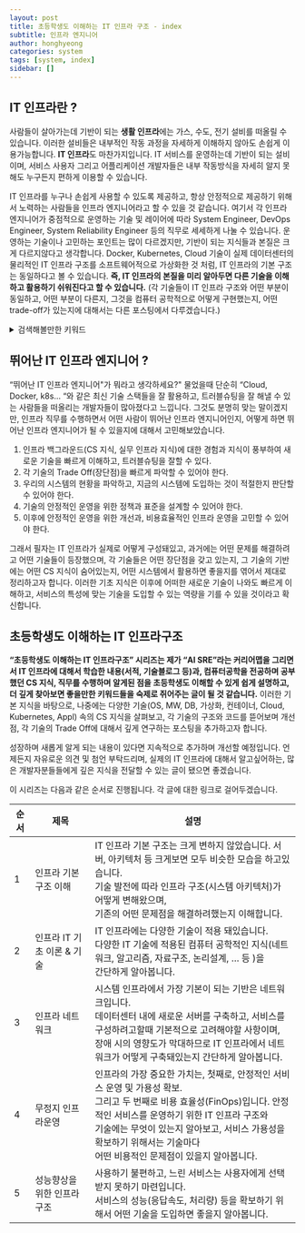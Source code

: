 ```yaml
---
layout: post
title: 초등학생도 이해하는 IT 인프라 구조 - index
subtitle: 인프라 엔지니어
author: honghyeong
categories: system
tags: [system, index]
sidebar: []
---
```


## IT 인프라란 ?

사람들이 살아가는데 기반이 되는 **생활 인프라**에는 가스, 수도, 전기 설비를 떠올릴 수 있습니다. 이러한 설비들은 내부적인 작동 과정을 자세하게 이해하지 않아도 손쉽게 이용가능합니다.
**IT 인프라**도 마찬가지입니다. IT 서비스를 운영하는데 기반이 되는 설비이며, 서비스 사용자 그리고 어플리케이션 개발자들은 내부 작동방식을 자세히 알지 못해도 누구든지 편하게 이용할 수 있습니다.

IT 인프라를 누구나 손쉽게 사용할 수 있도록 제공하고, 항상 안정적으로 제공하기 위해서 노력하는 사람들을 인프라 엔지니어라고 할 수 있을 것 같습니다. 여기서 각 인프라 엔지니어가 중점적으로 운영하는 기술 및 레이어에 따라 System Engineer, DevOps Engineer, System Reliability Engineer 등의 직무로 세세하게 나눌 수 있습니다. 운영하는 기술이나 고민하는 포인트는 많이 다르겠지만, 기반이 되는 지식들과 본질은 크게 다르지않다고 생각합니다. Docker, Kubernetes, Cloud 기술이 실제 데이터센터의 물리적인 IT 인프라 구조를 소프트웨어적으로 가상화한 것 처럼, IT 인프라의 기본 구조는 동일하다고 볼 수 있습니다. **즉, IT 인프라의 본질을 미리 알아두면 다른 기술을 이해하고 활용하기 쉬워진다고 할 수 있습니다.** (각 기술들이 IT 인프라 구조와 어떤 부분이 동일하고, 어떤 부분이 다른지, 그것을 컴퓨터 공학적으로 어떻게 구현했는지, 어떤 trade-off가 있는지에 대해서는 다른 포스팅에서 다루겠습니다.)

<details>
<summary>검색해볼만한 키워드</summary>
<div markdown="1">
* SRE
* 가상화
* Trade-Off
</div>
</details>

## 뛰어난 IT 인프라 엔지니어 ?

“뛰어난 IT 인프라 엔지니어"가 뭐라고 생각하세요?" 물었을때 단순히 “Cloud, Docker, k8s… “와 같은 최신 기술 스택들을 잘 활용하고, 트러블슈팅을 잘 해낼 수 있는 사람들을 떠올리는 개발자들이 많아졌다고 느낍니다. 그것도 분명히 맞는 말이겠지만, 인프라 직무를 수행하면서 어떤 사람이 뛰어난 인프라 엔지니어인지, 어떻게 하면 뛰어난 인프라 엔지니어가 될 수 있을지에 대해서 고민해보았습니다.

1. 인프라 백그라운드(CS 지식, 실무 인프라 지식)에 대한 경험과 지식이 풍부하여 새로운 기술을 빠르게 이해하고, 트러블슈팅을 잘할 수 있다.
2. 각 기술의 Trade Off(장단점)을 빠르게 파악할 수 있어야 한다.
3. 우리의 시스템의 현황을 파악하고, 지금의 시스템에 도입하는 것이 적절한지 판단할 수 있어야 한다.
4. 기술의 안정적인 운영을 위한 정책과 표준을 설계할 수 있어야 한다.
5. 이후에 안정적인 운영을 위한 개선과, 비용효율적인 인프라 운영을 고민할 수 있어야 한다.

그래서 필자는 IT 인프라가 실제로 어떻게 구성돼있고, 과거에는 어떤 문제를 해결하려고 어떤 기술들이 등장했으며, 각 기술들은 어떤 장단점을 갖고 있는지, 그 기술의 기반에는 어떤 CS 지식이 숨어있는지, 어떤 시스템에서 활용하면 좋을지를 엮어서 제대로 정리하고자 합니다. 이러한 기초 지식은 이후에 어떠한 새로운 기술이 나와도 빠르게 이해하고, 서비스의 특성에 맞는 기술을 도입할 수 있는 역량을 기를 수 있을 것이라고 확신합니다.

## 초등학생도 이해하는 IT 인프라구조

**“초등학생도 이해하는 IT 인프라구조” 시리즈는 제가 “AI SRE”라는 커리어맵을 그리면서 IT 인프라에 대해서 학습한 내용(서적, 기술블로그 등)과, 컴퓨터공학을 전공하며 공부했던 CS 지식, 직무를 수행하며 알게된 점을 초등학생도 이해할 수 있게 쉽게 설명하고, 더 깊게 찾아보면 좋을만한 키워드들을 숙제로 쥐어주는 글이 될 것 같습니다.**
이러한 기본 지식을 바탕으로, 나중에는 다양한 기술(OS, MW, DB, 가상화, 컨테이너, Cloud, Kubernetes, Appl) 속의 CS 지식을 살펴보고, 각 기술의 구조와 코드를 뜯어보며 개선점, 각 기술의 Trade Off에 대해서 깊게 연구하는 포스팅을 추가하고자 합니다.

성장하며 새롭게 알게 되는 내용이 있다면 지속적으로 추가하며 개선할 예정입니다.
언제든지 자유로운 의견 및 첨언 부탁드리며, 실제의 IT 인프라에 대해서 알고싶어하는, 많은 개발자분들들에게 깊은 지식을 전달할 수 있는 글이 됐으면 좋겠습니다.

이 시리즈는 다음과 같은 순서로 진행됩니다. 각 글에 대한 링크로 걸어두겠습니다.

| <center>순서</center> | <center>제목</center>              | <center>설명</center>                                                                                                                                                                                                                                                                                     |
| --------------------- | ---------------------------------- | --------------------------------------------------------------------------------------------------------------------------------------------------------------------------------------------------------------------------------------------------------------------------------------------------------- |
| 1                     | <a>인프라 기본구조 이해</a>        | IT 인프라 기본 구조는 크게 변하지 않았습니다. 서버, 아키텍처 등 크게보면 모두 비슷한 모습을 하고있습니다.<br> 기술 발전에 따라 인프라 구조(시스템 아키텍처)가 어떻게 변해왔으며, <br>기존의 어떤 문제점을 해결하려했는지 이해합니다.                                                                      |
| 2                     | <a>인프라 IT 기초 이론 & 기술</a>  | IT 인프라에는 다양한 기술이 적용 돼있습니다. <br> 다양한 IT 기술에 적용된 컴퓨터 공학적인 지식(네트워크, 알고리즘, 자료구조, 논리설계, … 등 )을 <br>간단하게 알아봅니다.                                                                                                                                  |
| 3                     | <a>인프라 네트워크</a>             | 시스템 인프라에서 가장 기본이 되는 기반은 네트워크입니다.<br> 데이터센터 내에 새로운 서버를 구축하고, 서비스를 구성하려고할때 기본적으로 고려해야할 사항이며, <br>장애 시의 영향도가 막대하므로 IT 인프라에서 네트워크가 어떻게 구축돼있는지 간단하게 알아봅니다.                                         |
| 4                     | <a>무정지 인프라운영</a>           | 인프라의 가장 중요한 가치는, 첫째로, 안정적인 서비스 운영 및 가용성 확보. <br>그리고 두 번째로 비용 효율성(FinOps)입니다. 안정적인 서비스를 운영하기 위한 IT 인프라 구조와 <br> 기술에는 무엇이 있는지 알아보고, 서비스 가용성을 확보하기 위해서는 기술마다<br> 어떤 비용적인 문제점이 있을지 알아봅니다. |
| 5                     | <a>성능향상을 위한 인프라 구조</a> | 사용하기 불편하고, 느린 서비스는 사용자에게 선택받지 못하기 마련입니다. <br> 서비스의 성능(응답속도, 처리량) 등을 확보하기 위해서 어떤 기술을 도입하면 좋을지 알아봅니다.                                                                                                                                 |

